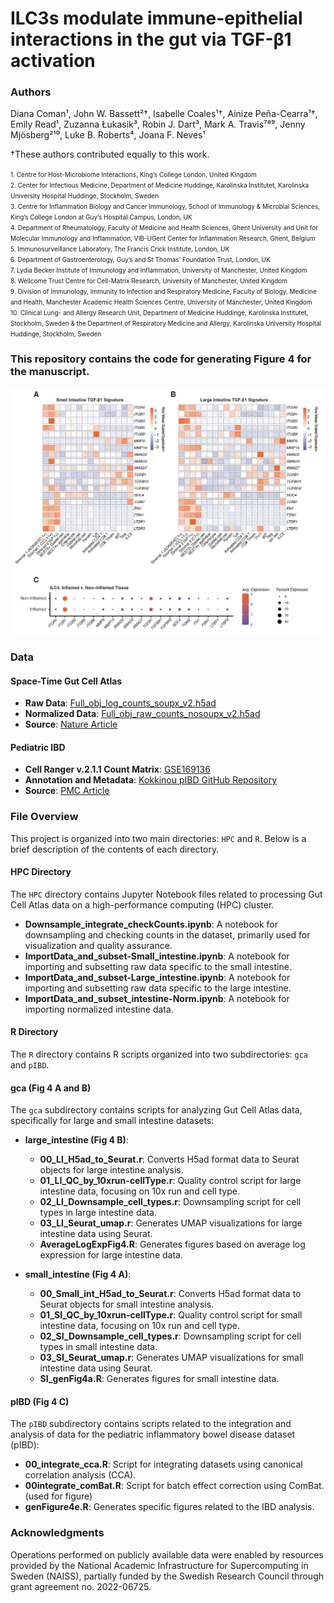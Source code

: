 # ILC3s modulate immune-epithelial interactions in the gut via TGF-β1 activation

### Authors

Diana Coman¹, John W. Bassett²†, Isabelle Coales¹†, Ainize Peña-Cearra¹†, Emily Read¹, Zuzanna Łukasik³, Robin J. Dart³, Mark A. Travis⁷⁸⁹, Jenny Mjösberg²¹⁰, Luke B. Roberts⁴, Joana F. Neves¹

†These authors contributed equally to this work.

<span style="font-size: 10px;"> 1. Centre for Host-Microbiome Interactions, King’s College London, United Kingdom  
2. Center for Infectious Medicine, Department of Medicine Huddinge, Karolinska Institutet, Karolinska University Hospital Huddinge, Stockholm, Sweden  
3. Centre for Inflammation Biology and Cancer Immunology, School of Immunology & Microbial Sciences, King’s College London at Guy’s Hospital Campus, London, UK  
4. Department of Rheumatology, Faculty of Medicine and Health Sciences, Ghent University and Unit for Molecular Immunology and Inflammation, VIB-UGent Center for Inflammation Research, Ghent, Belgium  
5. Immunosurveillance Laboratory, The Francis Crick Institute, London, UK  
6. Department of Gastroenterology, Guy’s and St Thomas’ Foundation Trust, London, UK  
7. Lydia Becker Institute of Immunology and Inflammation, University of Manchester, United Kingdom  
8. Wellcome Trust Centre for Cell-Matrix Research, University of Manchester, United Kingdom  
9. Division of Immunology, Immunity to Infection and Respiratory Medicine, Faculty of Biology, Medicine and Health, Manchester Academic Health Sciences Centre, University of Manchester, United Kingdom  
10. Clinical Lung- and Allergy Research Unit, Department of Medicine Huddinge, Karolinska Institutet, Stockholm, Sweden & the Department of Respiratory Medicine and Allergy, Karolinska University Hospital Huddinge, Stockholm, Sweden </span>
  

### This repository contains the code for generating Figure 4 for the manuscript.

![](ComanEtAl_Fig4.jpg)


### Data

#### Space-Time Gut Cell Atlas
- **Raw Data**: [Full_obj_log_counts_soupx_v2.h5ad](https://cellgeni.cog.sanger.ac.uk/gutcellatlas/Full_obj_log_counts_soupx_v2.h5ad)
- **Normalized Data**: [Full_obj_raw_counts_nosoupx_v2.h5ad](https://cellgeni.cog.sanger.ac.uk/gutcellatlas/Full_obj_raw_counts_nosoupx_v2.h5ad)
- **Source**: [Nature Article](https://www.nature.com/articles/s41586-021-03852-1)

#### Pediatric IBD
- **Cell Ranger v.2.1.1 Count Matrix**: [GSE169136](https://www.ncbi.nlm.nih.gov/geo/query/acc.cgi?acc=GSE169136)
- **Annotation and Metadata**: [Kokkinou pIBD GitHub Repository](https://github.com/ramvinay/Kokkinou_pIBD)
- **Source**: [PMC Article](https://www.ncbi.nlm.nih.gov/pmc/articles/PMC10213874/)

### File Overview

This project is organized into two main directories: `HPC` and `R`. Below is a brief description of the contents of each directory.

#### HPC Directory

The `HPC` directory contains Jupyter Notebook files related to processing Gut Cell Atlas data on a high-performance computing (HPC) cluster.

- **Downsample_integrate_checkCounts.ipynb**: A notebook for downsampling and checking counts in the dataset, primarily used for visualization and quality assurance.
- **ImportData_and_subset-Small_intestine.ipynb**: A notebook for importing and subsetting raw data specific to the small intestine.
- **ImportData_and_subset-Large_intestine.ipynb**: A notebook for importing and subsetting raw data specific to the large intestine.
- **ImportData_and_subset_intestine-Norm.ipynb**: A notebook for importing normalized intestine data.

#### R Directory

The `R` directory contains R scripts organized into two subdirectories: `gca` and `pIBD`.

#### gca (Fig 4 A and B)

The `gca` subdirectory contains scripts for analyzing Gut Cell Atlas data, specifically for large and small intestine datasets:

- **large_intestine (Fig 4 B)**:
  - **00_LI_H5ad_to_Seurat.r**: Converts H5ad format data to Seurat objects for large intestine analysis.
  - **01_LI_QC_by_10xrun-cellType.r**: Quality control script for large intestine data, focusing on 10x run and cell type.
  - **02_LI_Downsample_cell_types.r**: Downsampling script for cell types in large intestine data.
  - **03_LI_Seurat_umap.r**: Generates UMAP visualizations for large intestine data using Seurat.
  - **AverageLogExpFig4.R**: Generates figures based on average log expression for large intestine data.

- **small_intestine (Fig 4 A)**:
  - **00_Small_int_H5ad_to_Seurat.r**: Converts H5ad format data to Seurat objects for small intestine analysis.
  - **01_SI_QC_by_10xrun-cellType.r**: Quality control script for small intestine data, focusing on 10x run and cell type.
  - **02_SI_Downsample_cell_types.r**: Downsampling script for cell types in small intestine data.
  - **03_SI_Seurat_umap.r**: Generates UMAP visualizations for small intestine data using Seurat.
  - **SI_genFig4a.R**: Generates figures for small intestine data.

#### pIBD (Fig 4 C)

The `pIBD` subdirectory contains scripts related to the integration and analysis of data for the pediatric inflammatory bowel disease dataset (pIBD):

- **00_integrate_cca.R**: Script for integrating datasets using canonical correlation analysis (CCA).
- **00integrate_comBat.R**: Script for batch effect correction using ComBat. (used for figure)
- **genFigure4e.R**: Generates specific figures related to the IBD analysis.

### Acknowledgments

Operations performed on publicly available data were enabled by resources provided by the National Academic Infrastructure for Supercomputing in Sweden (NAISS), partially funded by the Swedish Research Council through grant agreement no. 2022-06725.
